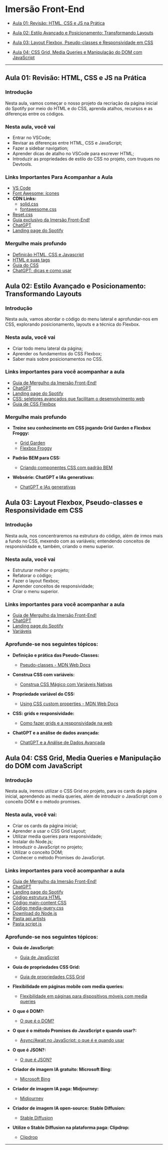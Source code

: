 # Imersão Front-End

  - [Aula 01: Revisão: HTML, CSS e JS na Prática](#aula-01-revisão-html-css-e-js-na-prática)

  - [Aula 02: Estilo Avançado e Posicionamento: Transformando Layouts](#aula-02-estilo-avançado-e-posicionamento-transformando-layouts)

  - [Aula 03: Layout Flexbox, Pseudo-classes e Responsividade em CSS](#aula-03-layout-flexbox-pseudo-classes-e-responsividade-em-css)
  
  - [Aula 04: CSS Grid, Media Queries e Manipulação do DOM com JavaScript](#aula-04-css-grid-media-queries-e-manipulação-do-dom-com-javascript)

---

## Aula 01: Revisão: HTML, CSS e JS na Prática

### Introdução

Nesta aula, vamos começar o nosso projeto da recriação da página inicial do Spotify por meio do HTML e do CSS, aprenda atalhos, recursos e as diferenças entre os códigos.

### Nesta aula, você vai

- Entrar no VSCode;
- Revisar as diferenças entre HTML, CSS e JavaScript;
- Fazer a sidebar navigation;
- Aprender dicas de atalho no VSCode para escrever HTML;
- Introduzir as propriedades de estilo do CSS no projeto, com truques no Devtools.

### Links Importantes Para Acompanhar a Aula

- [VS Code](https://code.visualstudio.com/)
- [Font Awesome: ícones](https://fontawesome.com/icons)
- **CDN Links:**
  - [solid.css](https://use.fontawesome.com/releases/v5.15.4/css/solid.css)
  - [fontawesome.css](https://use.fontawesome.com/releases/v5.15.4/css/fontawesome.css)
- [Reset.css](https://meyerweb.com/eric/tools/css/reset/reset.css)
- [Guia exclusivo da Imersão Front-End!](https://grupoalura.notion.site/Imers-o-Front-End-Guia-de-Mergulho-53f23a8a959e43608524e08b22c585b9)
- [ChatGPT](https://chat.openai.com/)
- [Landing page do Spotify](https://open.spotify.com/intl-pt)

### Mergulhe mais profundo

- [Definição HTML, CSS e Javascript](https://www.alura.com.br/artigos/html-css-e-js-definicoes)
- [HTML e suas tags](https://www.alura.com.br/artigos/o-que-e-html-suas-tags-parte-5-atributos-elementos)
- [Guia do CSS](https://www.alura.com.br/artigos/css)
- [ChatGPT: dicas e como usar](https://www.alura.com.br/artigos/chatgpt)

## Aula 02: Estilo Avançado e Posicionamento: Transformando Layouts

### Introdução

Nesta aula, vamos abordar o código do menu lateral e aprofundar-nos em CSS, explorando posicionamento, layouts e a técnica do Flexbox.

### Nesta aula, você vai

- Criar todo menu lateral da página;
- Aprender os fundamentos do CSS Flexbox;
- Saber mais sobre posicionamentos no CSS.

### Links importantes para você acompanhar a aula

- [Guia de Mergulho da Imersão Front-End!](https://grupoalura.notion.site/Imers-o-Front-End-Guia-de-Mergulho-53f23a8a959e43608524e08b22c585b9)
- [ChatGPT](https://chat.openai.com/)
- [Landing page do Spotify](https://open.spotify.com/intl-pt)
- [CSS: seletores avançados que facilitam o desenvolvimento web](https://www.alura.com.br/artigos/css-seletores-avancados-aplicacoes-web)
- [Guia de CSS Flexbox](https://www.alura.com.br/artigos/css-guia-do-flexbox)

### Mergulhe mais profundo

- **Treine seu conhecimento em CSS jogando Grid Garden e Flexbox Froggy:**
  - [Grid Garden](https://cssgridgarden.com/)
  - [Flexbox Froggy](https://flexboxfroggy.com/)

- **Padrão BEM para CSS:**
  - [Criando componentes CSS com padrão BEM](https://www.alura.com.br/artigos/criando-componentes-css-com-padrao-bem#utilizando-o-padrao-bem)

- **Websérie: ChatGPT e IAs generativas:**
  - [ChatGPT e IAs generativas](https://www.youtube.com/watch?v=NsXfldreSPQ&list=PLh2Y_pKOa4Ud316ih975nbh3YbF5R4uZP)

## Aula 03: Layout Flexbox, Pseudo-classes e Responsividade em CSS

### Introdução

Nesta aula, nos concentraremos na estrutura do código, além de irmos mais a fundo no CSS, mexendo com as variáveis; entendendo conceitos de responsividade e, também, criando o menu superior.

### Nesta aula, você vai

- Estruturar melhor o projeto;
- Refatorar o código;
- Fazer o layout flexbox;
- Aprender conceitos de responsividade;
- Criar o menu superior.

### Links importantes para você acompanhar a aula

- [Guia de Mergulho da Imersão Front-End!](https://grupoalura.notion.site/Imers-o-Front-End-Guia-de-Mergulho-53f23a8a959e43608524e08b22c585b9)
- [ChatGPT](https://chat.openai.com/)
- [Landing page do Spotify](https://open.spotify.com/intl-pt)
- [Variáveis](https://github.com/alura-cursos/spotify-imersao/blob/main/spotify-imersao/src/styles/vars.css)

### Aprofunde-se nos seguintes tópicos:

- **Definição e prática das Pseudo-Classes:**
  - [Pseudo-classes - MDN Web Docs](https://developer.mozilla.org/pt-BR/docs/Web/CSS/Pseudo-classes)

- **Construa CSS com variáveis:**
  - [Construa CSS Mágico com Variáveis Nativas](https://www.alura.com.br/artigos/construa-css-magico-variaveis-nativas)

- **Propriedade variável do CSS:**
  - [Using CSS custom properties - MDN Web Docs](https://developer.mozilla.org/pt-BR/docs/Web/CSS/Using_CSS_custom_properties)

- **CSS: grids e responsividade:**
  - [Como fazer grids e a responsividade na web](https://www.alura.com.br/artigos/como-fazer-grids-e-a-responsividade-na-web)

- **ChatGPT e a análise de dados avançada:**
  - [ChatGPT e a Análise de Dados Avançada](https://www.youtube.com/watch?v=u-JoDQ58Dv0)

## Aula 04: CSS Grid, Media Queries e Manipulação do DOM com JavaScript

### Introdução

Nesta aula, iremos utilizar o CSS Grid no projeto, para os cards da página inicial, aprendendo as media queries, além de introduzir o JavaScript com o conceito DOM e o método promises.

### Nesta aula, você vai:
- Criar os cards da página inicial;
- Aprender a usar o CSS Grid Layout;
- Utilizar media queries para responsividade;
- Instalar do Node.js;
- Introduzir o JavaScript no projeto;
- Utilizar o conceito DOM;
- Conhecer o método Promises do JavaScript.

### Links importantes para você acompanhar a aula

- [Guia de Mergulho da Imersão Front-End!](https://grupoalura.notion.site/Imers-o-Front-End-Guia-de-Mergulho-53f23a8a959e43608524e08b22c585b9)
- [ChatGPT](https://chat.openai.com/)
- [Landing page do Spotify](https://open.spotify.com/intl-pt)
- [Código estrutura HTML](https://github.com/alura-cursos/spotify-imersao/blob/main/spotify-imersao/index.html)
- [Código main-content CSS](https://github.com/alura-cursos/spotify-imersao/blob/main/spotify-imersao/src/styles/main-content.css)
- [Código media-query.css](https://github.com/alura-cursos/spotify-imersao/blob/main/spotify-imersao/src/styles/media-query.css)
- [Download do Node.js](https://nodejs.org/en/download)
- [Pasta api.artists](https://github.com/alura-cursos/spotify-imersao/blob/main/spotify-imersao/api-artists/artists.json)
- [Pasta script.js](https://github.com/alura-cursos/spotify-imersao/blob/main/spotify-imersao/script.js)

### Aprofunde-se nos seguintes tópicos:

- **Guia de JavaScript:**
  - [Guia de JavaScript](https://www.alura.com.br/artigos/javascript)

- **Guia de propriedades CSS Grid:**
  - [Guia de propriedades CSS Grid](https://www.alura.com.br/artigos/css-grid-guia-propriedades-grid-container-grid-item)

- **Flexibilidade em páginas mobile com media queries:**
  - [Flexibilidade em páginas para dispositivos móveis com media queries](https://www.alura.com.br/artigos/flexibilidade-em-paginas-para-dispositivos-moveis-com-media-queries)

- **O que é DOM?:**
  - [O que é o DOM?](https://www.alura.com.br/artigos/o-que-e-o-dom)

- **O que é o método Promises do JavaScript e quando usar?:**
  - [Async/Await no JavaScript: o que é e quando usar](https://www.alura.com.br/artigos/async-await-no-javascript-o-que-e-e-quando-usar)

- **O que é JSON?:**
  - [O que é JSON?](https://www.alura.com.br/artigos/o-que-e-json)

- **Criador de imagem IA gratuito: Microsoft Bing:**
  - [Microsoft Bing](https://www.bing.com/images/create?cc=br)

- **Criador de imagem IA paga: Midjourney:**
  - [Midjourney](https://www.midjourney.com/home?callbackUrl=%2Fexplore)

- **Criador de imagem IA open-source: Stable Diffusion:**
  - [Stable Diffusion](https://stability.ai/)

- **Utilize o Stable Diffusion na plataforma paga: Clipdrop:**
  - [Clipdrop](https://clipdrop.co/)

---
